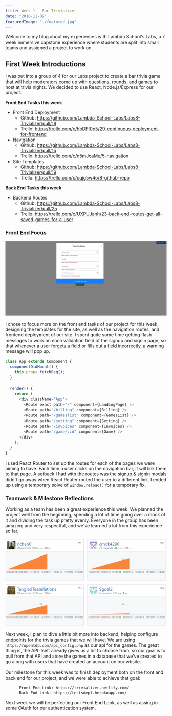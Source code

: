 ```yaml
---
title: Week 1 - Bar Trivializer
date: "2018-11-09"
featuredImage: "./featured.jpg"
---
```


Welcome to my blog about my experiences with Lambda School's Labs, a 7 week immersive capstone experience where students are split into small teams and assigned a project to work on.

<!-- end -->

## First Week Introductions

I was put into a group of 4 for our Labs project to create a bar trivia game that will help moderators come up with questions, rounds, and games to host at trivia nights. We decided to use React, Node.js/Express for our project.

**Front End Tasks this week**

- Front End Deployment
  - Github: https://github.com/Lambda-School-Labs/Labs8-Trivializer/pull/18
  - Trello: https://trello.com/c/hbDFf0o5/29-continuous-deployment-for-frontend
- Navigation
  - Github: https://github.com/Lambda-School-Labs/Labs8-Trivializer/pull/15
  - Trello: https://trello.com/c/n5mJcaMe/5-navigation
- Site Templates
  - Github: https://github.com/Lambda-School-Labs/Labs8-Trivializer/pull/19
  - Trello: https://trello.com/c/cqjg5w4o/8-github-repo

**Back End Tasks this week**

- Backend Routes
  - Github: https://github.com/Lambda-School-Labs/Labs8-Trivializer/pull/25
  - Trello: https://trello.com/c/UXPUJanh/23-back-end-routes-get-all-saved-games-for-a-user

### Front End Focus

![signup](./signup.jpg)

I chose to focus more on the front end tasks of our project for this week, designing the templates for the site, as well as the navigation routes, and frontend deployment of our site. I spent quite some time getting flash messages to work on each validation field of the signup and signin page, so that whenever a user forgets a field or fills out a field incorrectly, a warning message will pop up.

```javascript
class App extends Component {
  componentDidMount() {
    this.props.fetchReq();
  }

  render() {
    return (
      <div className="App">
        <Route exact path="/" component={LandingPage} />
        <Route path="/billing" component={Billing} />
        <Route path="/gameslist" component={GamesList} />
        <Route path="/setting" component={Setting} />
        <Route path="/invoices" component={Invoices} />
        <Route path="/game/:id" component={Game} />
      </div>
    );
  }
}
```

I used React Router to set up the routes for each of the pages we were aiming to have. Each time a user clicks on the navigation bar, it will link them to that page. A setback I had with the routes was the signup & signin modals didn't go away when React Router routed the user to a different link. I ended up using a temporary solve of `window.reload()` for a temporary fix.

### Teamwork & Milestone Reflections

Working as a team has been a great experience this week. We planned the project well from the beginning, spending a lot of time going over a mock of it and dividing the task up pretty evenly. Everyone in the group has been amazing and very respectful, and we've learned a lot from this experience so far.

![signup](./team.jpg)

Next week, I plan to dive a little bit more into backend, helping configure endpoints for the trivia games that we will have. We are using `https://opentdb.com/api_config.php` as our api for the games. The great thing is, the API itself already gives us a lot to choose from, so our goal is to pull from that API and store the games in a database that we've created to go along with users that have created an account on our wbsite.
<br><br>
Our milestone for this week was to finish deployment both on the front and back end for our project, and we were able to achieve that goal:

        - Front End Link: https://trivializer.netlify.com/
        - Back End Link: https://testsdepl.herokuapp.com/

Next week we will be perfecting our Front End Look, as well as assing in some OAuth for our authentication system.
